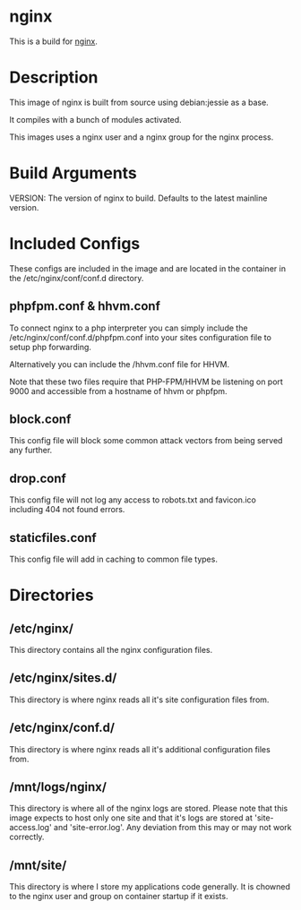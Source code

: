 # nginx
This is a build for [nginx](http://nginx.org/).

# Description
This image of nginx is built from source using debian:jessie as a base.

It compiles with a bunch of modules activated.

This images uses a nginx user and a nginx group for the nginx process.

# Build Arguments
VERSION: The version of nginx to build. Defaults to the latest mainline version.

# Included Configs
These configs are included in the image and are located in the container in the /etc/nginx/conf/conf.d directory.

## phpfpm.conf & hhvm.conf
To connect nginx to a php interpreter you can simply include the /etc/nginx/conf/conf.d/phpfpm.conf into your sites configuration file to setup php forwarding.

Alternatively you can include the /hhvm.conf file for HHVM.

Note that these two files require that PHP-FPM/HHVM be listening on port 9000 and accessible from a hostname of hhvm or phpfpm.

## block.conf
This config file will block some common attack vectors from being served any further.

## drop.conf
This config file will not log any access to robots.txt and favicon.ico including 404 not found errors.

## staticfiles.conf
This config file will add in caching to common file types.

# Directories
## /etc/nginx/
This directory contains all the nginx configuration files.

## /etc/nginx/sites.d/
This directory is where nginx reads all it's site configuration files from.

## /etc/nginx/conf.d/
This directory is where nginx reads all it's additional configuration files from.

## /mnt/logs/nginx/
This directory is where all of the nginx logs are stored. Please note that this image expects to host only one site and that it's logs are stored at 'site-access.log' and 'site-error.log'. Any deviation from this may or may not work correctly.

## /mnt/site/
This directory is where I store my applications code generally. It is chowned to the nginx user and group on container startup if it exists.